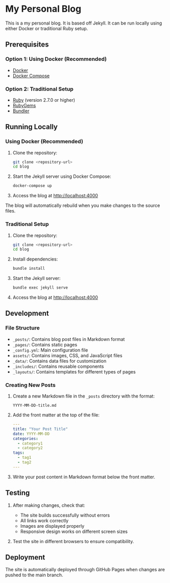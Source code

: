 # My Personal Blog

This is a my personal blog. It is based off Jekyll. It can be run locally using either Docker or traditional Ruby setup.

## Prerequisites

### Option 1: Using Docker (Recommended)
- [Docker](https://www.docker.com/get-started)
- [Docker Compose](https://docs.docker.com/compose/install/)

### Option 2: Traditional Setup
- [Ruby](https://www.ruby-lang.org/en/downloads/) (version 2.7.0 or higher)
- [RubyGems](https://rubygems.org/pages/download)
- [Bundler](https://bundler.io/)

## Running Locally

### Using Docker (Recommended)

1. Clone the repository:
   ```bash
   git clone <repository-url>
   cd blog
   ```

2. Start the Jekyll server using Docker Compose:
   ```bash
   docker-compose up
   ```

3. Access the blog at [http://localhost:4000](http://localhost:4000)

The blog will automatically rebuild when you make changes to the source files.

### Traditional Setup

1. Clone the repository:
   ```bash
   git clone <repository-url>
   cd blog
   ```

2. Install dependencies:
   ```bash
   bundle install
   ```

3. Start the Jekyll server:
   ```bash
   bundle exec jekyll serve
   ```

4. Access the blog at [http://localhost:4000](http://localhost:4000)

## Development

### File Structure
- `_posts/`: Contains blog post files in Markdown format
- `_pages/`: Contains static pages
- `_config.yml`: Main configuration file
- `assets/`: Contains images, CSS, and JavaScript files
- `_data/`: Contains data files for customization
- `_includes/`: Contains reusable components
- `_layouts/`: Contains templates for different types of pages

### Creating New Posts

1. Create a new Markdown file in the `_posts` directory with the format:
   ```
   YYYY-MM-DD-title.md
   ```

2. Add the front matter at the top of the file:
   ```yaml
   ---
   title: "Your Post Title"
   date: YYYY-MM-DD
   categories:
     - category1
     - category2
   tags:
     - tag1
     - tag2
   ---
   ```

3. Write your post content in Markdown format below the front matter.

## Testing

1. After making changes, check that:
   - The site builds successfully without errors
   - All links work correctly
   - Images are displayed properly
   - Responsive design works on different screen sizes

2. Test the site in different browsers to ensure compatibility.

## Deployment

The site is automatically deployed through GitHub Pages when changes are pushed to the main branch.
